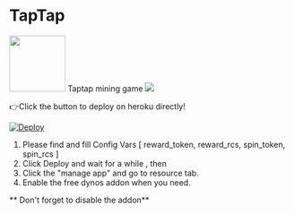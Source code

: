 # TapTap
<img src="https://apkaio.com/storage/images/com/brixsoftstu/taptapmining/com.brixsoftstu.taptapmining_1.png" height="100" width="100"/>
Taptap mining game
<a href="https://play.google.com/store/apps/details?id=com.brixsoftstu.taptapmining">
<img src="https://www.freepnglogos.com/uploads/google-play-png-logo/new-get-it-on-google-play-png-logo-20.png"  /></a>

👉Click the button to deploy on heroku directly!

<a href="https://dashboard.heroku.com/new?template=https://github.com/NULLSM/TapTap"> <img src="https://www.herokucdn.com/deploy/button.svg" alt="Deploy"> </a>


1. Please find and fill Config Vars [ reward_token, reward_rcs, spin_token, spin_rcs ]
2. Click Deploy and wait for a while , then
3. Click the "manage app" and go to resource tab.
4. Enable the free dynos addon when you need.


** Don't forget to disable the addon**
